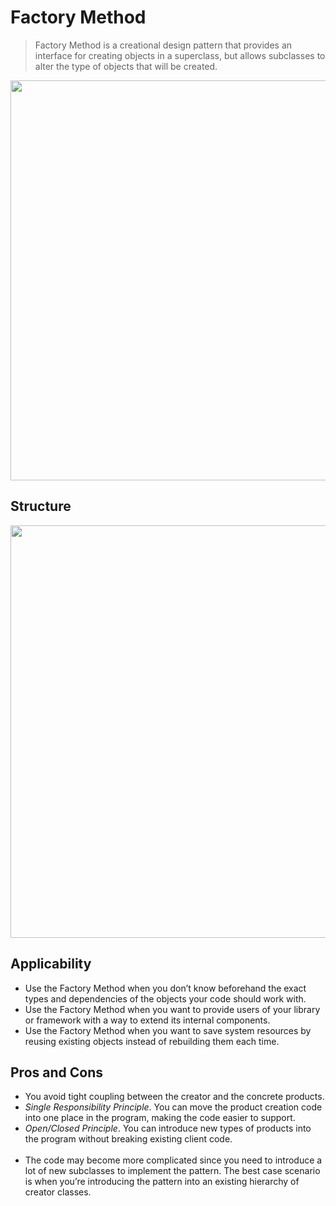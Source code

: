 ﻿# Factory Method

> Factory Method is a creational design pattern that provides an interface for creating objects in a superclass, but allows subclasses to alter the type of objects that will be created.

<p align="center">
  <img width="640" src="https://refactoring.guru/images/patterns/content/factory-method/factory-method-en.png" />
</p>

## Structure

<p align="center">
  <img width="660" src="https://refactoring.guru/images/patterns/diagrams/factory-method/structure.png" />
</p>

## Applicability

- Use the Factory Method when you don’t know beforehand the exact types and dependencies of the objects your code should work with.
- Use the Factory Method when you want to provide users of your library or framework with a way to extend its internal components.
- Use the Factory Method when you want to save system resources by reusing existing objects instead of rebuilding them each time.

## Pros and Cons
- You avoid tight coupling between the creator and the concrete products.
- *Single Responsibility Principle*. You can move the product creation code into one place in the program, making the code easier to support.
- *Open/Closed Principle*. You can introduce new types of products into the program without breaking existing client code.
<br/><br/>  
- The code may become more complicated since you need to introduce a lot of new subclasses to implement the pattern. The best case scenario is when you’re introducing the pattern into an existing hierarchy of creator classes.